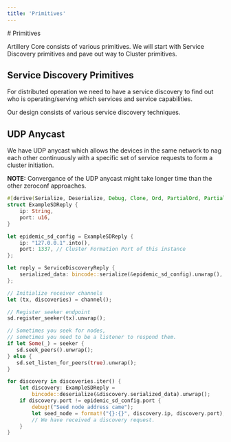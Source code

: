 ```yaml
---
title: 'Primitives'
---
```


<Block>
# Primitives
</Block>


<Block>

Artillery Core consists of various primitives. We will start with Service Discovery primitives and pave out way to Cluster primitives.

</Block>


<Block>

## Service Discovery Primitives

For distributed operation we need to have a service discovery to find out who is operating/serving which services and service capabilities.

Our design consists of various service discovery techniques.

</Block>


<Block>

## UDP Anycast

We have UDP anycast which allows the devices in the same network to nag each other continuously with a specific set of service requests to form a cluster initiation.

**NOTE:** Convergance of the UDP anycast might take longer time than the other zeroconf approaches.

<Example>

```rust
#[derive(Serialize, Deserialize, Debug, Clone, Ord, PartialOrd, PartialEq)]
struct ExampleSDReply {
    ip: String,
    port: u16,
}

let epidemic_sd_config = ExampleSDReply {
    ip: "127.0.0.1".into(),
    port: 1337, // Cluster Formation Port of this instance
};

let reply = ServiceDiscoveryReply {
    serialized_data: bincode::serialize(&epidemic_sd_config).unwrap(),
};

// Initialize receiver channels
let (tx, discoveries) = channel();

// Register seeker endpoint
sd.register_seeker(tx).unwrap();

// Sometimes you seek for nodes,
// sometimes you need to be a listener to respond them.
if let Some(_) = seeker {
   sd.seek_peers().unwrap();
} else {
   sd.set_listen_for_peers(true).unwrap();
}

for discovery in discoveries.iter() {
    let discovery: ExampleSDReply =
        bincode::deserialize(&discovery.serialized_data).unwrap();
    if discovery.port != epidemic_sd_config.port {
        debug!("Seed node address came");
        let seed_node = format!("{}:{}", discovery.ip, discovery.port);
        // We have received a discovery request.
    }
}
```

</Example>

</Block>
